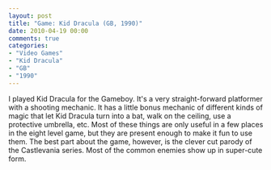 ```yaml
---
layout: post
title: "Game: Kid Dracula (GB, 1990)"
date: 2010-04-19 00:00
comments: true
categories:
- "Video Games"
- "Kid Dracula"
- "GB"
- "1990"
---
```


I played Kid Dracula for the Gameboy. It's a very straight-forward
platformer with a shooting mechanic. It has a little bonus
mechanic of different kinds of magic that let Kid Dracula turn
into a bat, walk on the ceiling, use a protective umbrella,
etc. Most of these things are only useful in a few places in the
eight level game, but they are present enough to make it fun to
use them. The best part about the game, however, is the clever cut
parody of the Castlevania series. Most of the common enemies show
up in super-cute form.
